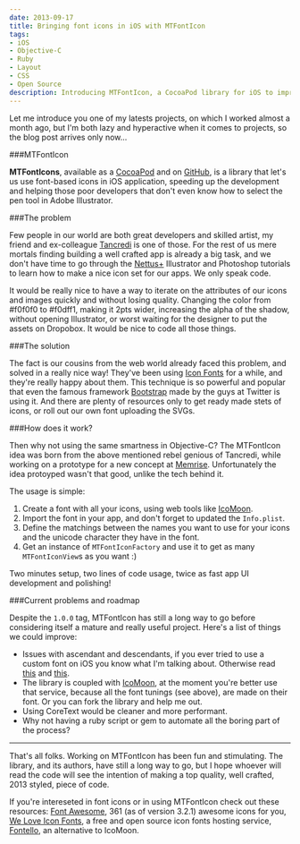 ```yaml
---
date: 2013-09-17
title: Bringing font icons in iOS with MTFontIcon
tags:
- iOS
- Objective-C
- Ruby
- Layout
- CSS
- Open Source
description: Introducing MTFontIcon, a CocoaPod library for iOS to improve application development efficiency by using font icons.
---
```


Let me introduce you one of my latests projects, on which I worked almost a month ago, but I'm both lazy and hyperactive when it comes to projects, so the blog post arrives only now...

###MTFontIcon

**MTFontIcons**, available as a [CocoaPod](cocoapods.org/?q=mtfonticon) and on [GitHub](https://github.com/mokagio/MTFontIcon), is a library that let's us use font-based icons in iOS application, speeding up the development and helping those poor developers that don't even know how to select the pen tool in Adobe Illustrator.

###The problem

Few people in our world are both great developers and skilled artist, my friend and ex-colleague [Tancredi](https://twitter.com/Liquidimage_) is one of those. For the rest of us mere mortals finding building a well crafted app is already a big task, and we don't have time to go through the [Nettus+](http://net.tutsplus.com/) Illustrator and Photoshop tutorials to learn how to make a nice icon set for our apps. We only speak code.

It would be really nice to have a way to iterate on the attributes of our icons and images quickly and without losing quality. Changing the color from #f0f0f0 to #f0dff1, making it 2pts wider, increasing the alpha of the shadow, without opening Illustrator, or worst waiting for the designer to put the assets on Dropobox. It would be nice to code all those things.

###The solution

The fact is our cousins from the web world already faced this problem, and solved in a really nice way! They've been using [Icon Fonts](http://css-tricks.com/examples/IconFont/) for a while, and they're really happy about them.
This technique is so powerful and popular that even the famous framework [Bootstrap](http://getbootstrap.com/) made by the guys at Twitter is using it. And there are plenty of resources only to get ready made stets of icons, or roll out our own font uploading the SVGs.

###How does it work?

Then why not using the same smartness in Objective-C? The MTFontIcon idea was born from the above mentioned rebel genious of Tancredi, while working on a prototype for a new concept at [Memrise](http://www.memrise.com). Unfortunately the idea protoyped wasn't that good, unlike the tech behind it.

The usage is simple:

1. Create a font with all your icons, using web tools like [IcoMoon](http://icomoon.io/app/).
2. Import the font in your app, and don't forget to updated the `Info.plist`.
3. Define the matchings between the names you want to use for your icons and the unicode character they have in the font.
4. Get an instance of `MTFontIconFactory` and use it to get as many `MTFontIconView`s as you want :)

Two minutes setup, two lines of code usage, twice as fast app UI development and polishing!

###Current problems and roadmap

Despite the `1.0.0` tag, MTFontIcon has still a long way to go before considering itself a mature and really useful project. Here's a list of things we could improve:

* Issues with ascendant and descendants, if you ever tried to use a custom font on iOS you know what I'm talking about. Otherwise read [this](http://stackoverflow.com/questions/7535498/uibutton-custom-font-vertical-alignment) and [this]().
* The library is coupled with [IcoMoon](http://icomoon.io/app/), at the moment you're better use that service, because all the font tunings (see above), are made on their font. Or you can fork the library and help me out.
* Using CoreText would be cleaner and more performant.
* Why not having a ruby script or gem to automate all the boring part of the process?

<hr/>

That's all folks. Working on MTFontIcon has been fun and stimulating. The library, and its authors, have still a long way to go, but I hope whoever will read the code will see the intention of making a top quality, well crafted, 2013 styled, piece of code.

If you're intereseted in font icons or in using MTFontIcon check out these resources: [Font Awesome](http://fortawesome.github.io/Font-Awesome/), 361 (as of version 3.2.1) awesome icons for you, [We Love Icon Fonts](http://weloveiconfonts.com/), a free and open source icon fonts hosting service, [Fontello](http://fontello.com/), an alternative to IcoMoon.
